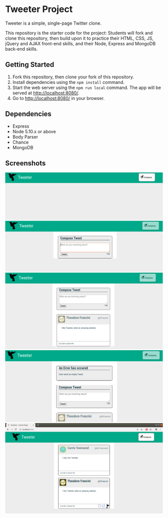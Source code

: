 # Tweeter Project

Tweeter is a simple, single-page Twitter clone.

This repository is the starter code for the project: Students will fork and clone this repository, then build upon it to practice their HTML, CSS, JS, jQuery and AJAX front-end skills, and their Node, Express and MongoDB back-end skills.

## Getting Started

1. Fork this repository, then clone your fork of this repository.
2. Install dependencies using the `npm install` command.
3. Start the web server using the `npm run local` command. The app will be served at <http://localhost:8080/>.
4. Go to <http://localhost:8080/> in your browser.

## Dependencies

- Express
- Node 5.10.x or above
- Body Parser
- Chance
- MongoDB

## Screenshots

!["Screenshot of page load"](https://github.com/nnewburg/tweeter/blob/master/docs/loadPageTweeter.png?raw=true)
!["Screenshot of compose tweet"](https://github.com/nnewburg/tweeter/blob/master/docs/newTweetTweeter.png?raw=true)
!["Screenshot of a posted tweet"](https://github.com/nnewburg/tweeter/blob/master/docs/postedTweet.png?raw=true)
!["Screenshot of error message"](https://github.com/nnewburg/tweeter/blob/master/docs/errorMessage.png?raw=true)
!["Screenshot of hovering over a tweet"](https://github.com/nnewburg/tweeter/blob/master/docs/hoverShowIcons.png?raw=true)
